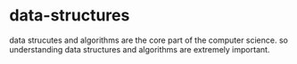 # data-structures

data strucutes and algorithms are the core part of the computer science. so understanding data structures and algorithms are extremely important.
